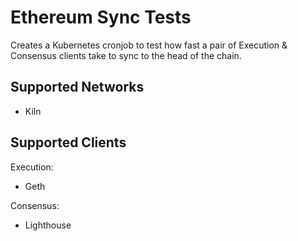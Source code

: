 # Ethereum Sync Tests
Creates a Kubernetes cronjob to test how fast a pair of Execution & Consensus clients take to sync to the head of the chain.

## Supported Networks
- Kiln

## Supported Clients
Execution:
- Geth

Consensus:
- Lighthouse